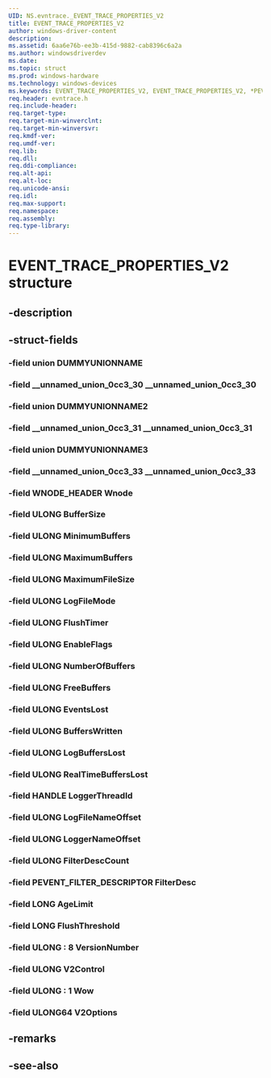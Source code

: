 ```yaml
---
UID: NS.evntrace._EVENT_TRACE_PROPERTIES_V2
title: EVENT_TRACE_PROPERTIES_V2
author: windows-driver-content
description: 
ms.assetid: 6aa6e76b-ee3b-415d-9882-cab8396c6a2a
ms.author: windowsdriverdev
ms.date: 
ms.topic: struct
ms.prod: windows-hardware
ms.technology: windows-devices
ms.keywords: EVENT_TRACE_PROPERTIES_V2, EVENT_TRACE_PROPERTIES_V2, *PEVENT_TRACE_PROPERTIES_V2
req.header: evntrace.h
req.include-header:
req.target-type:
req.target-min-winverclnt:
req.target-min-winversvr:
req.kmdf-ver:
req.umdf-ver:
req.lib:
req.dll:
req.ddi-compliance:
req.alt-api:
req.alt-loc:
req.unicode-ansi:
req.idl:
req.max-support:
req.namespace:
req.assembly:
req.type-library:
---
```


# EVENT_TRACE_PROPERTIES_V2 structure

## -description



## -struct-fields

### -field union DUMMYUNIONNAME			
 	
### -field __unnamed_union_0cc3_30 __unnamed_union_0cc3_30			
 	
### -field union DUMMYUNIONNAME2			
 	
### -field __unnamed_union_0cc3_31 __unnamed_union_0cc3_31			
 	
### -field union DUMMYUNIONNAME3			
 	
### -field __unnamed_union_0cc3_33 __unnamed_union_0cc3_33			
 	
### -field WNODE_HEADER Wnode			
 	
### -field ULONG BufferSize			
 	
### -field ULONG MinimumBuffers			
 	
### -field ULONG MaximumBuffers			
 	
### -field ULONG MaximumFileSize			
 	
### -field ULONG LogFileMode			
 	
### -field ULONG FlushTimer			
 	
### -field ULONG EnableFlags			
 	
### -field ULONG NumberOfBuffers			
 	
### -field ULONG FreeBuffers			
 	
### -field ULONG EventsLost			
 	
### -field ULONG BuffersWritten			
 	
### -field ULONG LogBuffersLost			
 	
### -field ULONG RealTimeBuffersLost			
 	
### -field HANDLE LoggerThreadId			
 	
### -field ULONG LogFileNameOffset			
 	
### -field ULONG LoggerNameOffset			
 	
### -field ULONG FilterDescCount			
 	
### -field PEVENT_FILTER_DESCRIPTOR FilterDesc			
 	
### -field LONG AgeLimit			
 	
### -field LONG FlushThreshold			
 	
### -field ULONG  : 8 VersionNumber			
 	
### -field ULONG V2Control			
 	
### -field ULONG  : 1 Wow			
 	
### -field ULONG64 V2Options			
 	
## -remarks

## -see-also